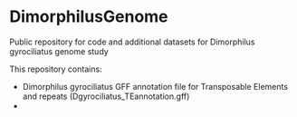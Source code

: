 # DimorphilusGenome
Public repository for code and additional datasets for Dimorphilus gyrociliatus genome study

This repository contains:

- Dimorphilus gyrociliatus GFF annotation file for Transposable Elements and repeats (Dgyrociliatus_TEannotation.gff)
- 

